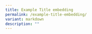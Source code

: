 ```yaml
---
title: Example Title embedding
permalink: /example-title-embedding/
variant: markdown
description: ""
---
```

